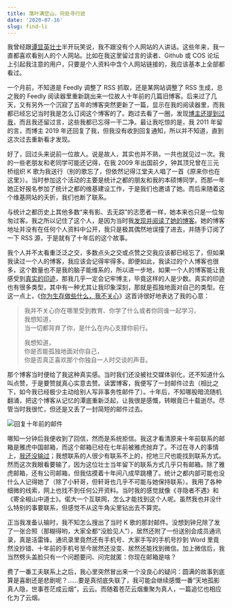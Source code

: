 ```yaml
---
title: 落叶满空山，何处寻行迹
date: '2020-07-16'
slug: find-li
---
```


我曾经跟[谭显英壮士](/cn/2018/03/copss-5/)半开玩笑说，我不跟没有个人网站的人讲话。这些年来，我一直都喜欢看别人的个人网站。比如在我这里留过言的读者、Github 或 COS 论坛上引起我注意的用户，只要是个人资料中含个人网站链接的，我应该基本上全部都看过。

一个月前，不知道是 Feedly 调整了 RSS 抓取，还是某网站调整了 RSS 生成，总之我的 Feedly 阅读器里重新跳出来一位故人十年前的几篇旧博客。后来过了几天，又有另外一个沉寂了五年的博客突然更新了一篇，显示在我的阅读器里，而我都已经忘记当时我是怎么订阅这个博客的了。跑过去看了一圈，发现[博主还提到过我](https://linglingli10.blogspot.com/2011/03/blog-post.html)，而且我还留过言，这些我都已忘得一干二净。最让我吃惊的是，我 2011 年留的言，而博主 2019 年还回复了我，但我没有收到回复通知，所以并不知道，直到这次过去重新看才发现。

好了，回过头来说前一位故人。说是故人，其实也并不熟，一共也就见过一次。我的一些老朋友和老同学可能还记得，在我 2009 年出国前夕，钟其顶兄曾在三元桥组织 K 歌为我送行（别的歌忘了，但依然记得江堂夫人唱了一首《原来你也在这里》）。当时参加这个活动的主要是统计之都的朋友和我的本硕博同学，而那一年她正好报名参加了统计之都的维基建设工作，于是我们也邀请了她。而后来随着这个维基网站的夭折，我们也断了联系。

与统计之都历史上其他多数“来有影、去无踪”的志愿者一样，她本来也只是一位匆匆过客。我之所以记住了这个人，是因为当时我[发现并阅读了她的博客](/cn/2009/12/winter-solstice-dumplings/)。她的博客地址并没有在任何个人资料中公开，我只是极其偶然地误撞了进去，并随手订阅了一下 RSS 源，于是就有了十年后的这个故事。

我个人并不太看重泛泛之交，多数点头之交或点赞之交我应该都已经忘了，但如果我读过一个人的博客，我应该会记得牢得多。即便如此，我读过的个人博客也很多，这个数量也不是我的脑子能维系的，所以进一步地，如果一个人的博客能让我感受到[真实的印迹](/cn/2019/06/passed-youth/)，那我几乎一定会记牢博主，毕竟这样的人是少数。真实的印迹也有很多类型，其中有一种尤其让我印象深刻，那就是孤独地面对自己的类型。在这一点上，《[你为生存做些什么，我不关心](/cn/2006/03/00-15-00/)》这首诗很好地表达了我的心意：

> 我并不关心你在哪里受到教育、你学了什么或者你同谁一起学习，  
> 我想知道，  
> 当一切都背弃了你，是什么在内心支撑你前行。
>
> 我想知道，  
> 你是否能孤独地面对你自己，  
> 你是否真正喜欢那个你独自一人时交谈的声音。

那个博客当时便给了我这种真实感。当时我们还没被社交媒体驯化，还不知道什么叫点赞，于是要赞就真心实意去赞。读罢博客，我便写了一封邮件过去（相比之下，如今我已经极少主动给别人写非事务性邮件了）。十年后，不知哪股暗流随机翻涌，把这个博客从记忆的潭底重新泛起，让我很是感慨，转眼竟已十载逝尽。尽管当时我很忙，但还是又丢了一封简短的邮件过去。

![回复十年前的邮件](https://user-images.githubusercontent.com/163582/87686825-989aa380-c74a-11ea-832c-fed8115128a2.png#border)

哪知一分钟后我便收到了回信，然而是系统拒信。我这才看清原来十年前联系的邮箱是雅虎中国邮箱，而这个邮箱已经在七年前被雅虎抛弃了。不过在寻人的事情上，[我还没输过](/cn/2017/08/cosx-org/)；我想联系的人很少有联系不上的，挖地三尺也能找到联系方式。然而这次我眼看要输了，因为这位壮士当年留下的联系方式几乎只有邮箱。除了雅虎邮箱，还有公司邮箱，但我估摸着十年间八成早跳槽了。统计之都内部可能也没什么人记得她了（除了小轩哥，但轩哥也几乎不可能与她保持联系）。我用了各种细微的线索，网上也找不到任何公开资料。当时我的感觉就像《寻隐者不遇》和《寄全椒山中道士》。偌大一个互联网，怎么才能找到这个人呢。虽然我也并没什么特别的事要联系，但感觉不从这牛角尖里钻出去不算完。

正当我准备认输时，我不知怎么搜出了当时 K 歌的那封邮件。没想到钟兄除了发了一张合照（那糊得哟，大家全都“没脸见人”），居然还附了一份送别会成员通讯录，真是活雷锋。通讯录里竟然还有手机号、大家手写的手机号抄到 Word 里竟然没抄错、十年前的手机号至今居然还没变、居然还能找到微信。加上微信后，我当然劈头盖脸只有一个问题要问、问完就匿：你现在邮箱是啥？

费了一番工夫联系上之后，我心里突然冒出来一个没良心的疑问：圆满的故事到底算是喜剧还是悲剧呢？……要是真彻底失联了，我可能会继续感慨一番“天地孤影真人隐，世事苍茫成云烟”，云云。而随着苍茫云烟重聚为真人，一篇追忆也相应化为了云烟。
